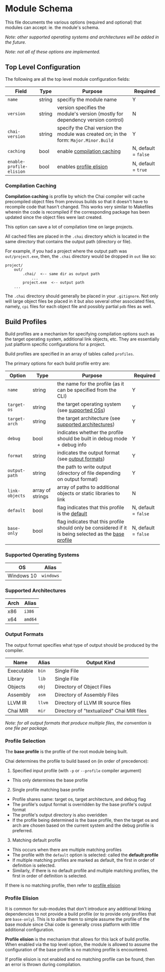 # Module Schema

This file documents the various options (required and optional) that modules can
accept: ie. the module's schema.

*Note: other supported operating systems and architectures will be added in the future.*

*Note: not all of these options are implemented.*

## Top Level Configuration

The following are all the top level module configuration fields:

| Field | Type | Purpose | Required |
| ----- | ---- | ------- | -------- |
| `name` | string | specifiy the module name | Y |
| `version` | string | version specifies the module's version (mostly for dependency version control) | N |
| `chai-version` | string | specify the Chai version the module was created on; in the form: `Major.Minor.Build` | Y |
| `caching` | bool | enable [compilation caching](#compl-caching) | N, default = `false` |
| `enable-profile-elision` | bool | enables [profile elision](#profile-elision) | N, default = `true` |

### <a name="compl-caching"></a> Compilation Caching

**Compilation caching** is profile by which the Chai compiler will cache
precompiled object files from previous builds so that it doesn't have to
recompile code that hasn't changed.  This works very similar to Makefiles
wherein the code is recompiled if the corresponding package has been updated
since the object files were last created.

This option can save a lot of compilation time on large projects.

All cached files are placed in the `.chai` directory which is located in the
same directory that contains the output path (directory or file). 

For example, if you had a project where the output path was `out/project.exe`,
then, the `.chai` directory would be dropped in `out` like so:

```language-text
project/
    out/  
        .chai/  <-- same dir as output path
            ...
        project.exe  <-- output path
    ...
```

The `.chai` directory should generally be placed in your `.gitignore`.  Not only
will large object files be placed in it but also several other associated files,
namely, `cpi` files for each object file and possibly partial `pdb` files as
well.

## Build Profiles

Build profiles are a mechanism for specifying compilation options such as the
target operating system, additional link objects, etc.  They are essentially
just platform specific configurations for a project.

Build profiles are specified in an array of tables called `profiles`.

The primary options for each build profile entry are:

| Option | Type | Purpose | Required |
| ------ | ---- | ------- | -------- |
| `name` | string | the name for the profile (as it can be specified from the CLI) | Y |
| `target-os` | string | the target operating system (see [supported OSs](#supported-os)) | Y |
| `target-arch` | string | the target architecture (see [supported architectures](#supported-arch)) | Y |
| `debug` | bool | indicates whether the profile should be built in debug mode + debug info | Y |
| `format` | string | indicates the output format (see [output formats](#output-fmt)) | Y |
| `output-path` | string | the path to write output (directory of file depending on output format) | Y |
| `link-objects` | array of strings | array of paths to additional objects or static libraries to link | N |
| `default` | bool | flag indicates that this profile is the [default](#profile-selection) | N, default = `false` |
| `base-only` | bool | flag indicates that this profile should only be considered if it is being selected as the [base profile](#profile-selection) | N, default = `false` |

### <a name="supported-os"></a> Supported Operating Systems

| OS | Alias |
| -- | ----- |
| Windows 10 | `windows` |

### <a name="supported-arch"></a> Supported Architectures

| Arch | Alias |
| ---- | ----- |
| x86 | `i386` |
| x64 | `amd64` |

### <a name="output-fmt"></a> Output Formats

The output format specifies what type of output should be produced by the compiler.

| Name | Alias | Output Kind |
| ---- | ----- | ----------- |
| Executable | `bin` | Single File |
| Library | `lib` | Single File |
| Objects | `obj` | Directory of Object Files |
| Assembly | `asm` | Directory of Assembly Files |
| LLVM IR | `llvm` | Directory of LLVM IR source files |
| Chai MIR | `mir` | Directory of "textualized" Chai MIR files |

*Note: for all output formats that produce multiple files, the convention is one file per package.*

### <a name="profile-selection"></a> Profile Selection

The **base profile** is the profile of the root module being built.

Chai determines the profile to build based on (in order of precedence):

1. Specified input profile (with `-p` or `--profile` compiler argument)
  * This only determines the base profile
2. Single profile matching base profile
  * Profile shares same: target os, target architecture, and debug flag
  * The profile's output format is overridden by the base profile's output
    format
  * The profile's output directory is also overidden
  * If the profile being determined is the base profile, then the target os and
    arch are chosen based on the current system and the debug profile is
    preferred.
3. Matching default profile
  * This occurs when there are multiple matching profiles
  * The profile with the `default` option is selected: called the **default
    profile**
  * If multiple matching profiles are marked as default, the first in order of
    definition is selected.
  * Similarly, if there is no default profile and multiple matching profiles,
    the first in order of definition is selected.

If there is no matching profile, then refer to [profile elision](#profile-elision)

### <a name="profile-elision"></a> Profile Elision

It is common for sub-modules that don't introduce any additional linking
dependencies to not provide a build profile (or to provide only profiles that
are `base-only`).  This is to allow them to simple assume the profile of the
base module since Chai code is generally cross platform with little additional
configuration.

**Profile elision** is the mechanism that allows for this lack of build profile.
When enabled via the top level option, the module is allowed to assume the
configuration of the base profile is no matching profile is encountered.

If profile elision is not enabled and no matching profile can be found, then an
error is thrown during compilation.
